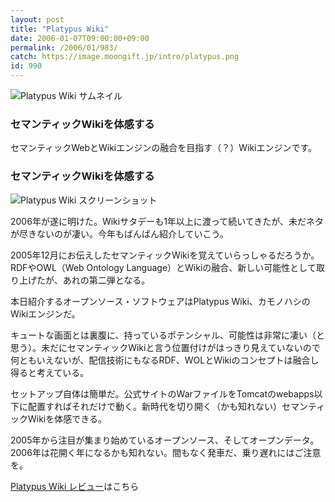 ```yaml
---
layout: post
title: "Platypus Wiki"
date: 2006-01-07T09:00:00+09:00
permalink: /2006/01/983/
catch: https://image.moongift.jp/intro/platypus.png
id: 990
---
```

 ![Platypus Wiki サムネイル](https://image.moongift.jp/intro/platypus.t.png "Platypus Wiki サムネイル")
  

### セマンティックWikiを体感する
  
セマンティックWebとWikiエンジンの融合を目指す（？）Wikiエンジンです。  
<!--more-->  

### セマンティックWikiを体感する
  

![Platypus Wiki スクリーンショット](https://image.moongift.jp/intro/platypus.png "Platypus Wiki スクリーンショット")

  

2006年が遂に明けた。Wikiサタデーも1年以上に渡って続いてきたが、未だネタが尽きないのが凄い。今年もばんばん紹介していこう。

  

2005年12月にお伝えしたセマンティックWikiを覚えていらっしゃるだろうか。RDFやOWL（Web Ontology Language）とWikiの融合、新しい可能性として取り上げたが、あれの第二弾となる。

  

本日紹介するオープンソース・ソフトウェアはPlatypus Wiki、カモノハシのWikiエンジンだ。

  

キュートな画面とは裏腹に、持っているポテンシャル、可能性は非常に凄い（と思う）。未だにセマンティックWikiと言う位置付けがはっきり見えていないので何ともいえないが、配信技術にもなるRDF、WOLとWikiのコンセプトは融合し得ると考えている。

  

セットアップ自体は簡単だ。公式サイトのWarファイルをTomcatのwebapps以下に配置すればそれだけで動く。新時代を切り開く（かも知れない）セマンティックWikiを体感できる。

  

2005年から注目が集まり始めているオープンソース、そしてオープンデータ。2006年は花開く年になるかも知れない。間もなく発車だ、乗り遅れにはご注意を。

  

[Platypus Wiki レビュー](http://oss.moongift.jp/review/i-984.html)はこちら

